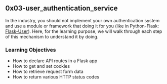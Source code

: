 ## 0x03-user_authentication_service
In the industry, you should not implement your own authentication system
and use a module or framework that doing it for you (like in Python-Flask:
[Flask-User](https://flask-user.readthedocs.io/en/latest/)). Here, for the learning purpose, we will walk through each
step of this mechanism to understand it by doing.

### Learning Objectives
- How to declare API routes in a Flask app
- How to get and set cookies
- How to retrieve request form data
- How to return various HTTP status codes
